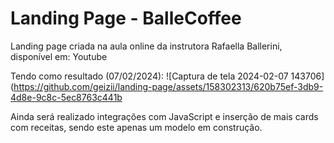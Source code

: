 <h1>Landing Page - BalleCoffee</h1>

Landing page criada na aula online da instrutora Rafaella Ballerini, disponível em: <a src="https://www.youtube.com/watch?v=Lx_YsoMgP40&t=4315s">Youtube</a>

Tendo como resultado (07/02/2024):
![Captura de tela 2024-02-07 143706](https://github.com/geizii/landing-page/assets/158302313/620b75ef-3db9-4d8e-9c8c-5ec8763c441b

Ainda será realizado integrações com JavaScript e inserção de mais cards com receitas, sendo este apenas um modelo em construção. 
